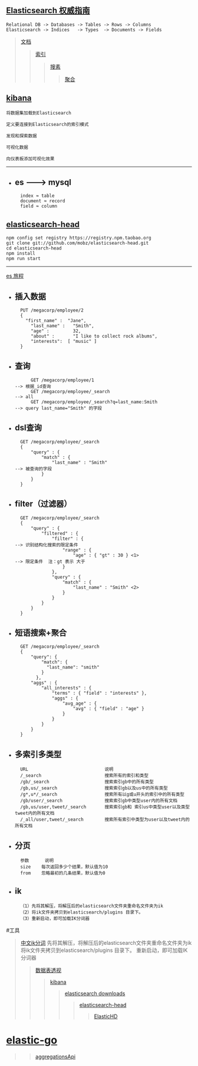 ## [Elasticsearch 权威指南](https://www.bookstack.cn/read/elasticsearch-definitive-guide-cn/README.md)
    Relational DB -> Databases -> Tables -> Rows -> Columns
    Elasticsearch -> Indices   -> Types  -> Documents -> Fields
> [文档]()
>> [索引]()
>>> [搜素]()
>>>> [聚合]()
   
[kibana](https://www.elastic.co/guide/en/kibana/current/tutorial-build-dashboard.html)
---
    将数据集加载到Elasticsearch
    
    定义要连接到Elasticsearch的索引模式
    
    发现和探索数据
    
    可视化数据
    
    向仪表板添加可视化效果
---
* es ---> mysql
    --
        index ≈ table
        document ≈ record
        field ≈ column

[elasticsearch-head]()
---
    npm config set registry https://registry.npm.taobao.org
    git clone git://github.com/mobz/elasticsearch-head.git
    cd elasticsearch-head
    npm install
    npm run start
---
[es 旅程](http://you_ip:port/app/kibana#/dev_tools/console?_g=())

* 插入数据
    ---
        PUT /megacorp/employee/2
        {
          "first_name" :  "Jane",
            "last_name" :   "Smith",
            "age" :         32,
            "about" :       "I like to collect rock albums",
            "interests":  [ "music" ]
        }
  

* 查询
    ---
            GET /megacorp/employee/1                                        --> 根据_id查询
            GET /megacorp/employee/_search                                  --> all
            GET /megacorp/employee/_search?q=last_name:Smith                --> query last_name="Smith" 的字段
  


* dsl查询
    ---
        GET /megacorp/employee/_search
        {
            "query" : {
                "match" : {
                    "last_name" : "Smith"                                   --> 被查询的字段
                }
            }
        }
    
    
    
    
* filter（过滤器）
    ---
        GET /megacorp/employee/_search
        {
            "query" : {
                "filtered" : {
                    "filter" : {                                             --> 识别结构化搜索的限定条件
                        "range" : {
                            "age" : { "gt" : 30 } <1>                        --> 限定条件  注：gt 表示 大于
                        }
                    },
                    "query" : {
                        "match" : {
                            "last_name" : "Smith" <2>
                        }
                    }
                }
            }
        }
    


* 短语搜索+聚合
    --
        GET /megacorp/employee/_search
        {
            "query": {
                "match": {
                  "last_name": "smith"
                }
              },
            "aggs" : {
                "all_interests" : {
                    "terms" : { "field" : "interests" },
                    "aggs" : {
                        "avg_age" : {
                            "avg" : { "field" : "age" }
                        }
                    }
                }
            }
        }
    

* 多索引多类型
    ---
        URL	                            说明
        /_search	                    搜索所有的索引和类型
        /gb/_search	                    搜索索引gb中的所有类型
        /gb,us/_search	                搜索索引gb以及us中的所有类型
        /g*,u*/_search	                搜索所有以g或u开头的索引中的所有类型
        /gb/user/_search	            搜索索引gb中类型user内的所有文档
        /gb,us/user,tweet/_search	    搜索索引gb和 索引us中类型user以及类型tweet内的所有文档
        /_all/user,tweet/_search	    搜索所有索引中类型为user以及tweet内的所有文档
    
    
* 分页
    --
        参数	    说明
        size	每次返回多少个结果，默认值为10
        from	忽略最初的几条结果，默认值为0
    


* ik 
    --
        （1）先将其解压，将解压后的elasticsearch文件夹重命名文件夹为ik
        （2）将ik文件夹拷贝到elasticsearch/plugins 目录下。
        （3）重新启动，即可加载IK分词器











#工具
> [中文ik分词](https://github.com/medcl/elasticsearch-analysis-ik/releases)
    先将其解压，将解压后的elasticsearch文件夹重命名文件夹为ik
    将ik文件夹拷贝到elasticsearch/plugins 目录下。
    重新启动，即可加载IK分词器
>> [数据表透视](https://github.com/flexmonster/pivot-kibana/)
>>> [kibana](https://www.elastic.co/cn/downloads/past-releases/kibana-6-8-3)
>>>> [elasticsearch downloads](https://www.elastic.co/cn/downloads/past-releases/elasticsearch-6-8-3)
>>>>> [elasticsearch-head](https://github.com/mobz/elasticsearch-head)
>>>>>>[ElasticHD](https://github.com/360EntSecGroup-Skylar/ElasticHD/releases/)
# [elastic-go](https://github.com/olivere/elastic)
> 
>> [aggregationsApi](https://sourcegraph.com/github.com/olivere/elastic/-/blob/README.md#aggregations)
 